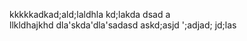 kkkkkadkad;ald;laldhla
kd;lakda dsad a			
		llkldhajkhd	
		dla'skda'dla'sadasd
    askd;asjd
    ';adjad;
    jd;las
    
